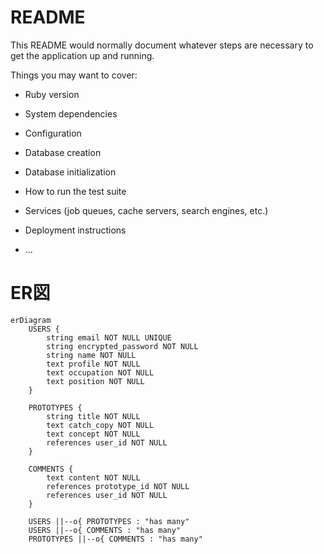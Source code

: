# README

This README would normally document whatever steps are necessary to get the
application up and running.

Things you may want to cover:

* Ruby version

* System dependencies

* Configuration

* Database creation

* Database initialization

* How to run the test suite

* Services (job queues, cache servers, search engines, etc.)

* Deployment instructions

* ...


# ER図

```mermaid
erDiagram
    USERS {
        string email NOT NULL UNIQUE
        string encrypted_password NOT NULL
        string name NOT NULL
        text profile NOT NULL
        text occupation NOT NULL
        text position NOT NULL
    }

    PROTOTYPES {
        string title NOT NULL
        text catch_copy NOT NULL
        text concept NOT NULL
        references user_id NOT NULL
    }

    COMMENTS {
        text content NOT NULL
        references prototype_id NOT NULL
        references user_id NOT NULL
    }

    USERS ||--o{ PROTOTYPES : "has many"
    USERS ||--o{ COMMENTS : "has many"
    PROTOTYPES ||--o{ COMMENTS : "has many"
